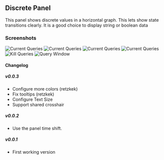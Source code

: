 ## Discrete Panel

This panel shows discrete values in a horizontal graph.  This lets show state transitions clearly.  It is a good
choice to display string or boolean data


### Screenshots

![Current Queries](https://raw.githubusercontent.com/NatelEnergy/grafana-discrete-panel/master/src/img/screenshot-single-1.png)
![Current Queries](https://raw.githubusercontent.com/NatelEnergy/grafana-discrete-panel/master/src/img/screenshot-single-2.png)
![Current Queries](https://raw.githubusercontent.com/NatelEnergy/grafana-discrete-panel/master/src/img/screenshot-single-3.png)
![Current Queries](https://raw.githubusercontent.com/NatelEnergy/grafana-discrete-panel/master/src/img/screenshot-single-4.png)
![Kill Queries   ](https://raw.githubusercontent.com/NatelEnergy/grafana-discrete-panel/master/src/img/screenshot-multiple.png)
![Query Window   ](https://raw.githubusercontent.com/NatelEnergy/grafana-discrete-panel/master/src/img/screenshot-options.png)

#### Changelog

##### v0.0.3

- Configure more colors (retzkek)
- Fix tooltips (retzkek)
- Configure Text Size
- Support shared crosshair


##### v0.0.2

- Use the panel time shift.


##### v0.0.1

- First working version

